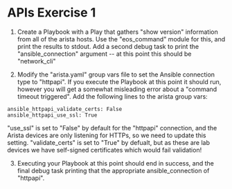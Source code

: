 # APIs Exercise 1

1. Create a Playbook with a Play that gathers "show version" information from all of the arista hosts. Use the "eos_command" module for this, and print the results to stdout. Add a second debug task to print the "ansible_connection" argument -- at this point this should be "network_cli"

2. Modify the "arista.yaml" group vars file to set the Ansible connection type to "httpapi". If you execute the Playbook at this point it should run, however you will get a somewhat misleading error about a "command timeout triggered". Add the following lines to the arista group vars:

```
ansible_httpapi_validate_certs: False
ansible_httpapi_use_ssl: True
```

"use_ssl" is set to "False" by default for the "httpapi" connection, and the Arista devices are only listening for HTTPs, so we need to update this setting. "validate_certs" is set to "True" by defualt, but as these are lab devices we have self-signed certificates which would fail validation!

3. Executing your Playbook at this point should end in success, and the final debug task printing that the appropriate ansible_connection of "httpapi".

